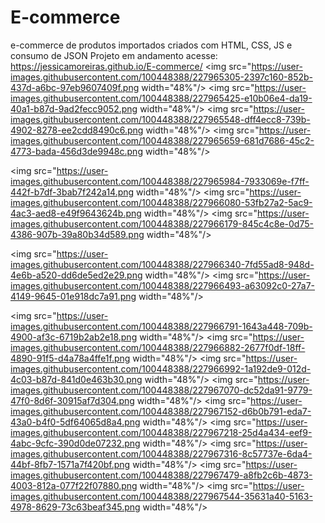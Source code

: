 # E-commerce
e-commerce de produtos importados criados com HTML, CSS, JS e consumo de JSON
Projeto em andamento
acesse: https://jessicamoreiras.github.io/E-commerce/
<img src="https://user-images.githubusercontent.com/100448388/227965305-2397c160-852b-437d-a6bc-97eb9607409f.png width="48%"/>
<img src="https://user-images.githubusercontent.com/100448388/227965425-e10b06e4-da19-40a1-b87d-9ad2fecc9052.png width="48%"/>
<img src="https://user-images.githubusercontent.com/100448388/227965548-dff4ecc8-739b-4902-8278-ee2cdd8490c6.png width="48%"/>
<img src="https://user-images.githubusercontent.com/100448388/227965659-681d7686-45c2-4773-bada-456d3de9948c.png width="48%"/>

<img src="https://user-images.githubusercontent.com/100448388/227965984-7933069e-f7ff-442f-b7df-3bab7f242a14.png width="48%"/>
<img src="https://user-images.githubusercontent.com/100448388/227966080-53fb27a2-5ac9-4ac3-aed8-e49f9643624b.png width="48%"/>
<img src="https://user-images.githubusercontent.com/100448388/227966179-845c4c8e-0d75-4386-907b-39a80b34d589.png width="48%"/>

<img src="https://user-images.githubusercontent.com/100448388/227966340-7fd55ad8-948d-4e6b-a520-dd6de5ed2e29.png width="48%"/>
<img src="https://user-images.githubusercontent.com/100448388/227966493-a63092c0-27a7-4149-9645-01e918dc7a91.png width="48%"/>

<img src="https://user-images.githubusercontent.com/100448388/227966791-1643a448-709b-4900-af3c-6719b2ab2e18.png width="48%"/>
<img src="https://user-images.githubusercontent.com/100448388/227966882-2677f0df-18ff-4890-91f5-d4a78a4ffe1f.png width="48%"/>
<img src="https://user-images.githubusercontent.com/100448388/227966992-1a192de9-012d-4c03-b87d-841d0e463b30.png width="48%"/>
<img src="https://user-images.githubusercontent.com/100448388/227967070-dc52da91-9779-47f0-8d6f-30915af7d304.png width="48%"/>
<img src="https://user-images.githubusercontent.com/100448388/227967152-d6b0b791-eda7-43a0-b4f0-5df64065d8a4.png width="48%"/>
<img src="https://user-images.githubusercontent.com/100448388/227967218-25d4a434-eef9-4abc-9cfc-390d0de07232.png width="48%"/>
<img src="https://user-images.githubusercontent.com/100448388/227967316-8c57737e-6da4-44bf-8fb7-1571a7f420bf.png width="48%"/>
<img src="https://user-images.githubusercontent.com/100448388/227967479-a8fb2c6b-4873-4003-812a-077f22f07880.png width="48%"/>
<img src="https://user-images.githubusercontent.com/100448388/227967544-35631a40-5163-4978-8629-73c63beaf345.png width="48%"/>
